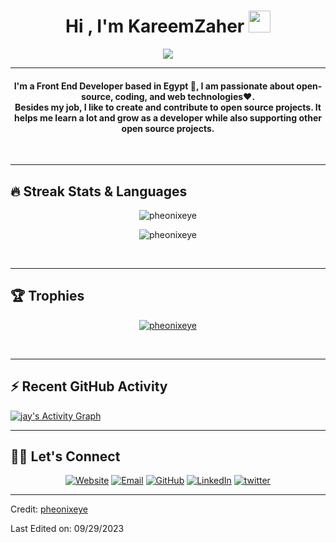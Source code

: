 

<h1 align="center">Hi , I'm KareemZaher <img src="https://media.giphy.com/media/hvRJCLFzcasrR4ia7z/giphy.gif" width="35"></h1>
<p align="center">
  <a href="https://github.com/pheonixeye"><img src="https://readme-typing-svg.herokuapp.com?lines=Front+End+Developer;Flutter%20|%2Dart%20|%20React%20Javascript;Always%20learning%20new%20things&center=true&width=500&height=50"></a>
</p>
<hr/>
<!-- I am a Self Taught Flutter & Dart Developer.I've Built & Deployed Many Android, Windows & Web apps Using Dart & Flutter. Currently I'm Learning React To Augment My FrontEnd Skills. I am an enthusiastic and a social person who loves to take up new challenges and learn new skills. I love meeting new people, exchanging ideas and spreading knowledge and positivity. -->

<h4 align="center">
I'm a Front End Developer based in Egypt 🙏, I am passionate about open-source, coding, and web technologies❤️. <br />
	Besides my job, I like to create and contribute to open source projects. It helps me learn a lot and grow as a developer while also supporting other open source projects.
</h4>
<br>
<!--<div align="center">
  <a href="https://open.spotify.com/user/6s6pbtefezpookh8gwnkko15v">
    <img src="https://readme-spotify-tingz.vercel.app/api/now-playing">
  </a>
</div> -->
<hr/> 

## 🔥 Streak Stats & Languages
<p align="center"><img src="https://github-readme-streak-stats.herokuapp.com/?user=pheonixeye&theme=algolia" alt="pheonixeye" /></p>
<p align="center"><img src="https://github-readme-stats.vercel.app/api/top-langs/?username=pheonixeye&theme=algolia&layout=compact" alt="pheonixeye" /></p>

<br>
<hr/>

## 🏆 Trophies
<p align="center"> <a href="https://github.com/pheonixeye"><img
      src="https://github-profile-trophy.vercel.app/?username=pheonixeye&row=1&column=3&theme=algolia" alt="pheonixeye" /></a>  </p>

<!-- algolia -->
<br>
<hr/>

## ⚡ Recent GitHub Activity
<a href="https://github.com/pheonixeye"><img alt="jay's Activity Graph" src="https://github-readme-activity-graph.cyclic.app?username=pheonixeye&custom_title=Kareem's%20Contribution%20Graph&theme=react-dark" /></a>



<hr/>

## 🙋‍♀️ Let's Connect
<p align="center">
  <a href=""><img src="https://drkaz.dev/favicon.png" alt="Website"/></a>
	<a href="mailto:drkaz@live.com"><img src="https://icons8.com/icon/ut6gQeo5pNqf/microsoft-outlook-2019" title='Email' alt="Email"/></a>
	<a href="https://github.com/pheonixeye"><img src="https://img.icons8.com/bubbles/50/000000/github.png" title='GitHub' alt="GitHub"/></a>
	<a href="www.linkedin.com/in/kareem-zaher"><img src="https://img.icons8.com/bubbles/50/000000/linkedin.png" title='LinkedIn' alt="LinkedIn"/></a>
	<a href="https://twitter.com/kareem_zaher_"><img src="https://img.icons8.com/bubbles/50/000000/twitter-circled.png" title='Twitter' alt="twitter"/></a>
<!-- 	<a href="https://stackoverflow.com/users/13516564/jay"><img src="https://img.icons8.com/bubbles/50/000000/module.png" title='Stack Overflow' alt="stack overflow"/></a> -->
	<!-- <a href=""><img src="https://img.icons8.com/bubbles/50/000000/instagram.png" alt="Instagram"/></a>
	<a href=""><img src="https://img.icons8.com/bubbles/50/000000/youtube.png" alt="Youtube"/></a> -->
	
</p>

----
Credit: [pheonixeye](https://github.com/pheonixeye)

Last Edited on: 09/29/2023
